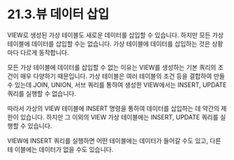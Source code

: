 # 21.3.뷰 데이터 삽입 
VIEW로 생성된 가상 테이블도 새로운 데이터를 삽입할 수 있습니다. 하지만 모든 가상 테이블에 데이터를 삽입할 수는 없습니다. 가상 테이블에 데이터를 삽입하는 것은 상황 마다 다르게 동작합니다.  

모든 가상 테이블에 데이터를 삽입할 수 없는 이유는 VIEW를 생성하는 기본 쿼리의 조 건이 매우 다양하기 때문입니다. 가상 테이블은 여러 테이블의 조건 등을 결합하여 만들 수 있는데 JOIN, UNION, 서브 쿼리를 통하여 생성한 VIEW에서는 INSERT, UPDATE 쿼리를 실행할 수 없습니다.  

따라서 가상의 VIEW 테이블에 INSERT 명령을 통하여 데이터를 삽입하는 데 약간의 제 한이 있습니다. 하지만 그 이외의 VIEW 가상 테이블에는 INSERT, UPDATE 쿼리를 실 행할 수 있습니다.  

VIEW에 INSERT 쿼리를 실행하면 어떤 테이블에는 데이터가 들어갈 수도 있고, 다른 테 이블에는 데이터가 없을 수도 있습니다.  
